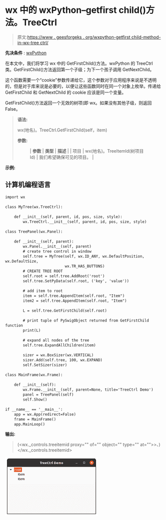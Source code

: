 # wx 中的 wxPython–getfirst child()方法。TreeCtrl

> 原文:[https://www . geesforgeks . org/wxpython-getfirst child-method-in-wx-tree ctrl/](https://www.geeksforgeeks.org/wxpython-getfirstchild-method-in-wx-treectrl/)

**先决条件** : [wxPython](https://www.geeksforgeeks.org/python-wxpython-module-introduction/)

在本文中，我们将学习 wx 中的 GetFirstChild()方法。wxPython 的 TreeCtrl 类。GetFirstChild()方法返回第一个子级；为下一个孩子调用 GetNextChild。

这个函数需要一个“cookie”参数传递给它，这个参数对于应用程序来说是不透明的，但是对于库来说是必要的，以便让这些函数同时在同一个对象上枚举。传递给 GetFirstChild 和 GetNextChild 的 cookie 应该是同一个变量。

GetFirstChild()方法返回一个无效的树项(即 wx。如果没有其他子级，则返回 False。

> **语法:**
> 
> wx(地名)。TreeCtrl.GetFirstChild(self，item)
> 
> **参数:**
> 
> <figure class="table">
> 
> | **参数** | **类型** | **描述** |
> | 项目 | wx(地名)。TreeItemId(树项目 Id) | 我们希望确保可见的项目。 |
> 
> </figure>

**示例:**

## 计算机编程语言

```
import wx

class MyTree(wx.TreeCtrl):

    def __init__(self, parent, id, pos, size, style):
        wx.TreeCtrl.__init__(self, parent, id, pos, size, style)

class TreePanel(wx.Panel):

    def __init__(self, parent):
        wx.Panel.__init__(self, parent)
        # create tree control in window
        self.tree = MyTree(self, wx.ID_ANY, wx.DefaultPosition, wx.DefaultSize,
                           wx.TR_HAS_BUTTONS)
        # CREATE TREE ROOT
        self.root = self.tree.AddRoot('root')
        self.tree.SetPyData(self.root, ('key', 'value'))

        # add item to root
        item = self.tree.AppendItem(self.root, "Item")
        item2 = self.tree.AppendItem(self.root, "Item")

        L = self.tree.GetFirstChild(self.root)

        # print tuple of PySwigObject returned from GetFirstChild function
        print(L)

        # expand all nodes of the tree
        self.tree.ExpandAllChildren(item)

        sizer = wx.BoxSizer(wx.VERTICAL)
        sizer.Add(self.tree, 100, wx.EXPAND)
        self.SetSizer(sizer)

class MainFrame(wx.Frame):

    def __init__(self):
        wx.Frame.__init__(self, parent=None, title='TreeCtrl Demo')
        panel = TreePanel(self)
        self.Show()

if __name__ == '__main__':
    app = wx.App(redirect=False)
    frame = MainFrame()
    app.MainLoop()
```

**输出:**

> (<wx._controls.treeitemid proxy="" of="" object="" type="" at="">>、<swig object="" of="" type="" at="">)</swig></wx._controls.treeitemid>

![](img/90d6c31923346e2f0511e7e1cbf5c1c6.png)